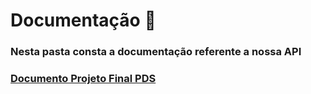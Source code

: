 # Documentação 📃

### Nesta pasta consta a documentação referente a nossa API

### [Documento Projeto Final PDS](./ProjetoFinalPDS.pdf)
